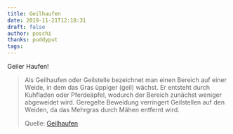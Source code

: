 ```yaml
---
title: Geilhaufen
date: 2019-11-21T12:18:31
draft: false
author: poschi
thanks: puddyput
tags: 
---
```


Geiler Haufen!

> Als Geilhaufen oder Geilstelle bezeichnet man einen Bereich auf einer Weide,
> in dem das Gras üppiger (geil) wächst. Er entsteht durch Kuhfladen oder
> Pferdeäpfel, wodurch der Bereich zunächst weniger abgeweidet wird. Geregelte
> Beweidung verringert Geilstellen auf den Weiden, da das Mehrgras durch Mähen
> entfernt wird.
>
> Quelle: [Geilhaufen](https://de.wikipedia.org/wiki/Geilhaufen)
